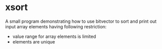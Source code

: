 # xsort
A small program demonstrating how to use bitvector to sort and print out input array elements having following restriction:
- value range for array elements is limited
- elements are unique
